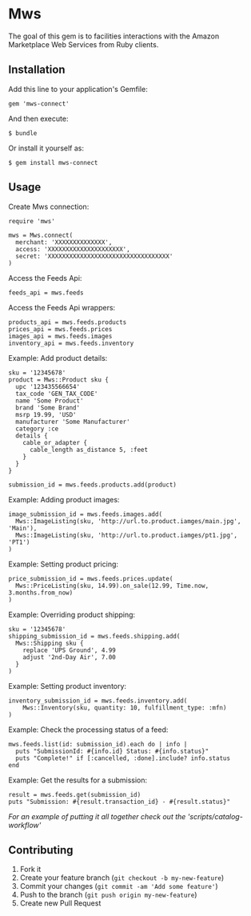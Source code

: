 # Mws

The goal of this gem is to facilities interactions with the Amazon Marketplace Web Services from Ruby clients.  

## Installation

Add this line to your application's Gemfile:

    gem 'mws-connect'

And then execute:

    $ bundle

Or install it yourself as:

    $ gem install mws-connect

## Usage

Create Mws connection:

    require 'mws'

    mws = Mws.connect(
      merchant: 'XXXXXXXXXXXXXX', 
      access: 'XXXXXXXXXXXXXXXXXXXXX', 
      secret: 'XXXXXXXXXXXXXXXXXXXXXXXXXXXXXXXXXX'
    )

Access the Feeds Api:

    feeds_api = mws.feeds

Access the Feeds Api wrappers:

    products_api = mws.feeds.products
    prices_api = mws.feeds.prices
    images_api = mws.feeds.images
    inventory_api = mws.feeds.inventory

Example: Add product details:

    sku = '12345678'
    product = Mws::Product sku {
      upc '123435566654'
      tax_code 'GEN_TAX_CODE'
      name 'Some Product'
      brand 'Some Brand'
      msrp 19.99, 'USD'
      manufacturer 'Some Manufacturer'
      category :ce
      details {
        cable_or_adapter {
          cable_length as_distance 5, :feet
        }
      }
    }

    submission_id = mws.feeds.products.add(product)

Example: Adding product images:

    image_submission_id = mws.feeds.images.add(
      Mws::ImageListing(sku, 'http://url.to.product.iamges/main.jpg', 'Main'),
      Mws::ImageListing(sku, 'http://url.to.product.iamges/pt1.jpg', 'PT1')
    )

Example: Setting product pricing: 

    price_submission_id = mws.feeds.prices.update(
      Mws::PriceListing(sku, 14.99).on_sale(12.99, Time.now, 3.months.from_now)
    )

Example: Overriding product shipping:

    sku = '12345678'
    shipping_submission_id = mws.feeds.shipping.add(
      Mws::Shipping sku {
        replace 'UPS Ground', 4.99
        adjust '2nd-Day Air', 7.00
      }
    )

Example: Setting product inventory:

    inventory_submission_id = mws.feeds.inventory.add(
        Mws::Inventory(sku, quantity: 10, fulfillment_type: :mfn)
    )

Example: Check the processing status of a feed:

    mws.feeds.list(id: submission_id).each do | info |
      puts "SubmissionId: #{info.id} Status: #{info.status}"
      puts "Complete!" if [:cancelled, :done].include? info.status
    end

Example: Get the results for a submission:

    result = mws.feeds.get(submission_id)
    puts "Submission: #{result.transaction_id} - #{result.status}"

_For an example of putting it all together check out the 'scripts/catalog-workflow'_

## Contributing

1. Fork it
2. Create your feature branch (`git checkout -b my-new-feature`)
3. Commit your changes (`git commit -am 'Add some feature'`)
4. Push to the branch (`git push origin my-new-feature`)
5. Create new Pull Request
